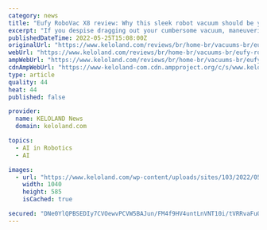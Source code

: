 ```yaml
---
category: news
title: "Eufy RoboVac X8 review: Why this sleek robot vacuum should be your go-to for convenient home cleaning"
excerpt: "If you despise dragging out your cumbersome vacuum, maneuvering it around the house and switching the cord from one outlet to the next as you move from room to room, you’ve probably considered upgrading to a robot vacuum."
publishedDateTime: 2022-05-25T15:08:00Z
originalUrl: "https://www.keloland.com/reviews/br/home-br/vacuums-br/eufy-robovac-x8-review-why-this-sleek-robot-vacuum-should-be-your-go-to-for-convenient-home-cleaning/"
webUrl: "https://www.keloland.com/reviews/br/home-br/vacuums-br/eufy-robovac-x8-review-why-this-sleek-robot-vacuum-should-be-your-go-to-for-convenient-home-cleaning/"
ampWebUrl: "https://www.keloland.com/reviews/br/home-br/vacuums-br/eufy-robovac-x8-review-why-this-sleek-robot-vacuum-should-be-your-go-to-for-convenient-home-cleaning/amp/"
cdnAmpWebUrl: "https://www-keloland-com.cdn.ampproject.org/c/s/www.keloland.com/reviews/br/home-br/vacuums-br/eufy-robovac-x8-review-why-this-sleek-robot-vacuum-should-be-your-go-to-for-convenient-home-cleaning/amp/"
type: article
quality: 44
heat: 44
published: false

provider:
  name: KELOLAND News
  domain: keloland.com

topics:
  - AI in Robotics
  - AI

images:
  - url: "https://www.keloland.com/wp-content/uploads/sites/103/2022/05/eufy-robovac-x8-review-why-this-sleek-robot-vacuum-should-be-your-go-to-for-convenient-home-cleaning-cfd81f.jpg?w=1280"
    width: 1040
    height: 585
    isCached: true

secured: "DNe0YlQPBSEDIy7CVOewvPCVW5BAJun/FM4f9HV4untLnVNT10i/tVRRvaFuQnlphp/LEuEjEug1qSkxHaLMw2odzpK6Ilb40O36yx8oPGX4CAaL2/6MvCGVHCLNfyImM0c7hEfUVgxFg+qyLzyyTtOer7TD+Q7GmXMPI/4hSKRRgE5VizbLHyDEmEZpNlddDiiEImQcT3gXUeyOfVRFqSDZUV0JOlSehmPMQKli8Y/nGJsKPbeIjK9lTGTklrq5zCBue71cBXmEAnre1ZGRous4rLtn6thEdqxSSwpzZArqngORYcYgRY9SYBOvxpHq+O+k/F68RkxkfFUHNTV2W7ho2MAu2XDKDVnblXPZQl8=;zBQsI7xJS9wqUI21SiT92Q=="
---
```


